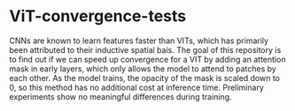 # ViT-convergence-tests

CNNs are known to learn features faster than VITs, which has primarily been attributed to their inductive spatial bais. The goal of this repository is to find out if we can speed up convergence for a VIT by adding an attention mask in early layers, which only allows the model to attend to patches by each other. As the model trains, the opacity of the mask is scaled down to 0, so this method has no additional cost at inference time. Preliminary experiments show no meaningful differences during training. 